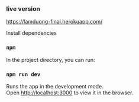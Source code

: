 ### live version

https://lamduong-final.herokuapp.com/

 Install dependencies 

### `npm`

In the project directory, you can run:

### `npm run dev`

Runs the app in the development mode.\
Open [http://localhost:3000](http://localhost:3000) to view it in the browser.





